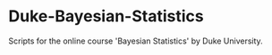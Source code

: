 # Duke-Bayesian-Statistics
  Scripts for the online course 'Bayesian Statistics' by Duke University.
